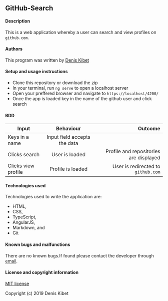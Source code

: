## GitHub-Search

#### Description

 This is a web application whereby a user can search and view profiles on `github.com`.

#### Authors

This program was written by [Denis Kibet](https://github.com/Kibet1816)

#### Setup and usage instructions

- Clone this repository or download the zip
- In your terminal, run  `ng serve` to open a localhost server
- Open your preffered browser and navigate to `https://localhost/4200/`
- Once the app is loaded key in the name of the github user and click search

#### BDD
| Input        | Behaviour           | Outcome  |
| ------------- |:-------------:| -----:|
| Keys in a name | Input field accepts the data |  |
| Clicks search | User is loaded | Profile and repositories are displayed |
| Clicks view profile | Profile is loaded | User is redirected to `github.com` |

#### Technologies used

Technologies used to write the application are:

- HTML,
- CSS,
- TypeScript,
- AngularJS,
- Markdown, and
- Git

#### Known bugs and malfunctions
There are no known bugs.If found please contact the developer through [email](https://www.gmail.com).

#### License and copyright information

[MIT license](https://github.com/Kibet1816/Git-google/blob/master/license.md)

Copyright (c) 2019 Denis Kibet
